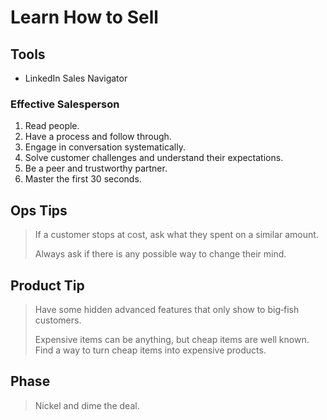 # Learn How to Sell

## Tools

- LinkedIn Sales Navigator

### Effective Salesperson

1. Read people.
2. Have a process and follow through.
3. Engage in conversation systematically.
4. Solve customer challenges and understand their expectations.
5. Be a peer and trustworthy partner.
6. Master the first 30 seconds.

## Ops Tips
>
> If a customer stops at cost, ask what they spent on a similar amount.
>
> Always ask if there is any possible way to change their mind.

## Product Tip
>
> Have some hidden advanced features that only show to big‑fish customers.
>
> Expensive items can be anything, but cheap items are well known. Find a way to turn cheap items into expensive products.

## Phase
>
> Nickel and dime the deal.
